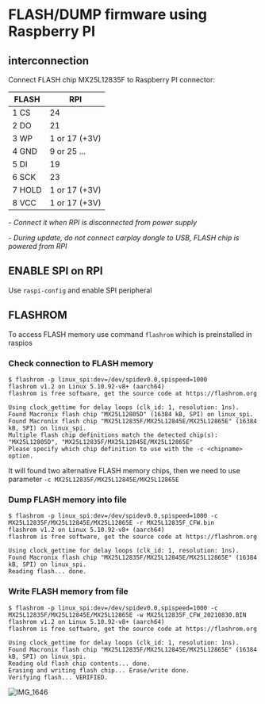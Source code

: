 # FLASH/DUMP firmware using Raspberry PI

## interconnection

Connect FLASH chip MX25L12835F to Raspberry PI connector:

| FLASH  | RPI           |
| ------ | ------------- | 
| 1 CS   | 24            |
| 2 DO   | 21            |
| 3 WP   | 1 or 17 (+3V) |
| 4 GND  | 9 or 25 ...   |
| 5 DI   | 19            |
| 6 SCK  | 23            |
| 7 HOLD | 1 or 17 (+3V) |
| 8 VCC  | 1 or 17 (+3V) |

_- Connect it when RPI is disconnected from power supply_

_- During update, do not connect carplay dongle to USB, FLASH chip is powered from RPI_

## ENABLE SPI on RPI

Use `raspi-config` and enable SPI peripheral

## FLASHROM

To access FLASH memory use command `flashrom` wihich is preinstalled in raspios

### Check connection to FLASH memory

```
$ flashrom -p linux_spi:dev=/dev/spidev0.0,spispeed=1000
flashrom v1.2 on Linux 5.10.92-v8+ (aarch64)
flashrom is free software, get the source code at https://flashrom.org

Using clock_gettime for delay loops (clk_id: 1, resolution: 1ns).
Found Macronix flash chip "MX25L12805D" (16384 kB, SPI) on linux_spi.
Found Macronix flash chip "MX25L12835F/MX25L12845E/MX25L12865E" (16384 kB, SPI) on linux_spi.
Multiple flash chip definitions match the detected chip(s): "MX25L12805D", "MX25L12835F/MX25L12845E/MX25L12865E"
Please specify which chip definition to use with the -c <chipname> option.
```

It will found two alternative FLASH memory chips, then we need to use parameter `-c MX25L12835F/MX25L12845E/MX25L12865E`

### Dump FLASH memory into file

```
$ flashrom -p linux_spi:dev=/dev/spidev0.0,spispeed=1000 -c MX25L12835F/MX25L12845E/MX25L12865E -r MX25L12835F_CFW.bin
flashrom v1.2 on Linux 5.10.92-v8+ (aarch64)
flashrom is free software, get the source code at https://flashrom.org

Using clock_gettime for delay loops (clk_id: 1, resolution: 1ns).
Found Macronix flash chip "MX25L12835F/MX25L12845E/MX25L12865E" (16384 kB, SPI) on linux_spi.
Reading flash... done.
```

### Write FLASH memory from file

```
$ flashrom -p linux_spi:dev=/dev/spidev0.0,spispeed=1000 -c MX25L12835F/MX25L12845E/MX25L12865E -w MX25L12835F_CFW_20210830.BIN 
flashrom v1.2 on Linux 5.10.92-v8+ (aarch64)
flashrom is free software, get the source code at https://flashrom.org

Using clock_gettime for delay loops (clk_id: 1, resolution: 1ns).
Found Macronix flash chip "MX25L12835F/MX25L12845E/MX25L12865E" (16384 kB, SPI) on linux_spi.
Reading old flash chip contents... done.
Erasing and writing flash chip... Erase/write done.
Verifying flash... VERIFIED.
```

![IMG_1646](https://user-images.githubusercontent.com/9936533/161439195-3f74987a-7393-4b07-9bd5-c43407691198.jpeg)
